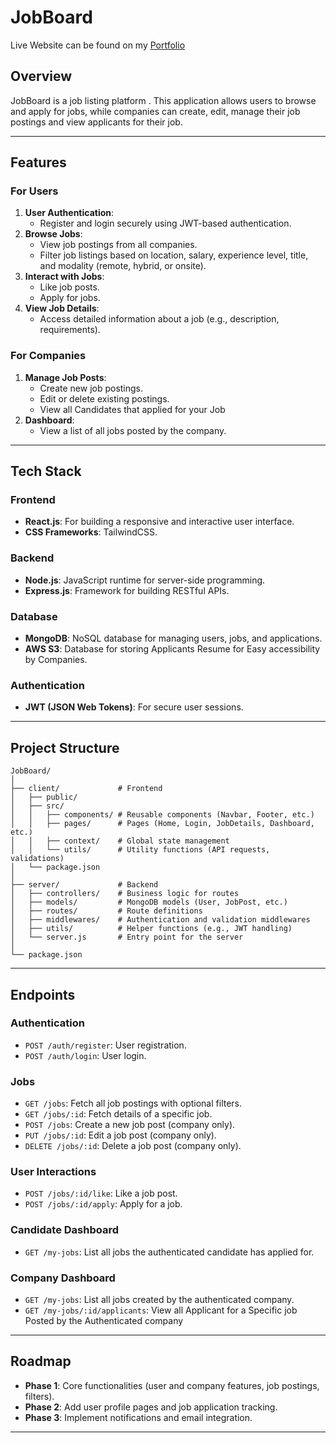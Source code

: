 # JobBoard

Live Website can be found on my <a href="https://richardgeek.com">Portfolio</a>

## **Overview**
JobBoard is a job listing platform . This application allows users to browse and apply for jobs, while companies can create, edit, manage their job postings and view applicants for their job.

---

## **Features**

### **For Users**
1. **User Authentication**: 
   - Register and login securely using JWT-based authentication.
2. **Browse Jobs**: 
   - View job postings from all companies.
   - Filter job listings based on location, salary, experience level, title, and modality (remote, hybrid, or onsite).
3. **Interact with Jobs**: 
   - Like job posts.
   - Apply for jobs.
4. **View Job Details**:
   - Access detailed information about a job (e.g., description, requirements).

### **For Companies**
1. **Manage Job Posts**:
   - Create new job postings.
   - Edit or delete existing postings.
   - View all Candidates that applied for your Job
2. **Dashboard**:
   - View a list of all jobs posted by the company.

---

## **Tech Stack**

### **Frontend**
- **React.js**: For building a responsive and interactive user interface.
- **CSS Frameworks**: TailwindCSS.

### **Backend**
- **Node.js**: JavaScript runtime for server-side programming.
- **Express.js**: Framework for building RESTful APIs.

### **Database**
- **MongoDB**: NoSQL database for managing users, jobs, and applications.
- **AWS S3**: Database for storing Applicants Resume for Easy accessibility by Companies.

### **Authentication**
- **JWT (JSON Web Tokens)**: For secure user sessions.

---

## **Project Structure**
```plaintext
JobBoard/
│
├── client/             # Frontend
│   ├── public/
│   ├── src/
│   │   ├── components/ # Reusable components (Navbar, Footer, etc.)
│   │   ├── pages/      # Pages (Home, Login, JobDetails, Dashboard, etc.)
│   │   ├── context/    # Global state management
│   │   └── utils/      # Utility functions (API requests, validations)
│   └── package.json
│
├── server/             # Backend
│   ├── controllers/    # Business logic for routes
│   ├── models/         # MongoDB models (User, JobPost, etc.)
│   ├── routes/         # Route definitions
│   ├── middlewares/    # Authentication and validation middlewares
│   ├── utils/          # Helper functions (e.g., JWT handling)
│   └── server.js       # Entry point for the server
│
└── package.json
```

---

## **Endpoints**

### **Authentication**
- `POST /auth/register`: User registration.
- `POST /auth/login`: User login.

### **Jobs**
- `GET /jobs`: Fetch all job postings with optional filters.
- `GET /jobs/:id`: Fetch details of a specific job.
- `POST /jobs`: Create a new job post (company only).
- `PUT /jobs/:id`: Edit a job post (company only).
- `DELETE /jobs/:id`: Delete a job post (company only).

### **User Interactions**
- `POST /jobs/:id/like`: Like a job post.
- `POST /jobs/:id/apply`: Apply for a job.

### **Candidate Dashboard**
- `GET /my-jobs`: List all jobs the authenticated candidate has applied for.

### **Company Dashboard**
- `GET /my-jobs`: List all jobs created by the authenticated company.
- `GET /my-jobs/:id/applicants`: View all Applicant for a Specific job Posted by the Authenticated company

---


## **Roadmap**
- **Phase 1**: Core functionalities (user and company features, job postings, filters).
- **Phase 2**: Add user profile pages and job application tracking.
- **Phase 3**: Implement notifications and email integration.

---
